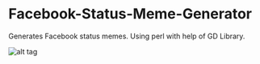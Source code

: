 Facebook-Status-Meme-Generator
==============================

Generates Facebook status memes. Using perl with help of GD Library. 

![alt tag](https://raw.github.com/irkarthikeyan/Facebook-Status-Meme-Generator/master/output.png)
